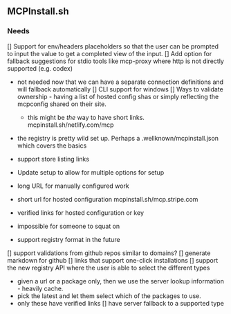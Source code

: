 
## MCPInstall.sh


### Needs
[] Support for env/headers placeholders so that the user can be prompted to input the value to get a completed view of the input.
[] Add option for fallback suggestions for stdio tools like mcp-proxy where http is not directly supported (e.g. codex)
  - not needed now that we can have a separate connection definitions and will fallback automatically
[] CLI support for windows
[] Ways to validate ownership - having a list of hosted config shas or simply reflecting the mcpconfig shared on their site.
    - this might be _the_ way to have short links. mcpinstall.sh/netlify.com/mcp
  - the registry is pretty wild set up. Perhaps a .wellknown/mcpinstall.json which covers the basics  

  - support store listing links


  - Update setup to allow for multiple options for setup


- long URL for manually configured work
- short url for hosted configuration mcpinstall.sh/mcp.stripe.com
- verified links for hosted configuration or key
- impossible for someone to squat on
- support registry format in the future


[] support validations from github repos similar to domains?
[] generate markdown for github
[] links that support one-click installations
[] support the new registry API where the user is able to select the different types
  - given a url or a package only, then we use the server lookup information - heavily cache.
  - pick the latest and let them select which of the packages to use.
  - only these have verified links
[] have server fallback to a supported type